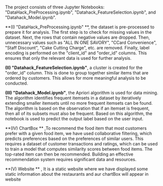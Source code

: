 The project consists of three Jupyter Notebooks: "DataHack_PreProcessing.ipynb", "Datahack_FeatureSelection.ipynb", and "Datahack_Model.ipynb".

**(I) "DataHack_PreProcessing.ipynb" **, the dataset is pre-processed to prepare it for analysis. The first step is to check for missing values in the dataset. Next, the rows that contain negative values are dropped. Then, unnecessary values such as "ALL IN ONE SAVORY", "CCard Convenience", "Staff Discount", "Cake Cutting Charge", etc. are removed. Finally, label encoding is performed on the "client_id" and "order_id" columns. This ensures that only the relevant data is used for further analysis.

**(II) "Datahack_FeatureSelection.ipynb"**, a cluster is created for the "order_id" column. This is done to group together similar items that are ordered by customers. This allows for more meaningful analysis to be conducted.

**(III) "Datahack_Model.ipynb"**, the Apriori algorithm is used for data mining. The algorithm identifies frequent itemsets in a dataset by iteratively extending smaller itemsets until no more frequent itemsets can be found. The algorithm is based on the observation that if an itemset is frequent, then all of its subsets must also be frequent. Based on this algorithm, the notebook is used to predict the output label based on the user input.

**(IV) ChartBox ** ,To recommend the food item that most customers prefer with a given food item, we have used collaborative filtering, which predicts preferences based on the preferences of similar users. This requires a dataset of customer transactions and ratings, which can be used to train a model that computes similarity scores between food items. The top-rated item can then be recommended. Building an effective recommendation system requires significant data and resources.

**(V) Website ** , It is a static website where we have displayed some static information about the restaurants and aur chartBox will appear in website 
